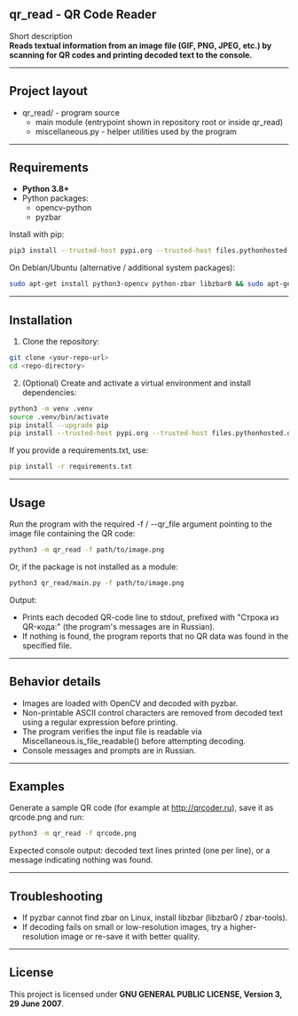 ## qr_read - QR Code Reader

Short description  
**Reads textual information from an image file (GIF, PNG, JPEG, etc.) by scanning for QR codes and printing decoded text to the console.**

---

## Project layout
- qr_read/ - program source
  - main module (entrypoint shown in repository root or inside qr_read)
  - miscellaneous.py - helper utilities used by the program

---

## Requirements
- **Python 3.8+**
- Python packages:
  - opencv-python
  - pyzbar

Install with pip:
```bash
pip3 install --trusted-host pypi.org --trusted-host files.pythonhosted.org opencv-python pyzbar
```

On Debian/Ubuntu (alternative / additional system packages):
```bash
sudo apt-get install python3-opencv python-zbar libzbar0 && sudo apt-get clean
```

---

## Installation
1. Clone the repository:
```bash
git clone <your-repo-url>
cd <repo-directory>
```
2. (Optional) Create and activate a virtual environment and install dependencies:
```bash
python3 -m venv .venv
source .venv/bin/activate
pip install --upgrade pip
pip install --trusted-host pypi.org --trusted-host files.pythonhosted.org opencv-python pyzbar
```

If you provide a requirements.txt, use:
```bash
pip install -r requirements.txt
```

---

## Usage
Run the program with the required -f / --qr_file argument pointing to the image file containing the QR code:
```bash
python3 -m qr_read -f path/to/image.png
```
Or, if the package is not installed as a module:
```bash
python3 qr_read/main.py -f path/to/image.png
```
Output:
- Prints each decoded QR-code line to stdout, prefixed with "Строка из QR-кода:" (the program's messages are in Russian).
- If nothing is found, the program reports that no QR data was found in the specified file.

---

## Behavior details
- Images are loaded with OpenCV and decoded with pyzbar.
- Non-printable ASCII control characters are removed from decoded text using a regular expression before printing.
- The program verifies the input file is readable via Miscellaneous.is_file_readable() before attempting decoding.
- Console messages and prompts are in Russian.

---

## Examples
Generate a sample QR code (for example at http://qrcoder.ru), save it as qrcode.png and run:
```bash
python3 -m qr_read -f qrcode.png
```
Expected console output: decoded text lines printed (one per line), or a message indicating nothing was found.

---

## Troubleshooting
- If pyzbar cannot find zbar on Linux, install libzbar (libzbar0 / zbar-tools).
- If decoding fails on small or low-resolution images, try a higher-resolution image or re-save it with better quality.

---

## License
This project is licensed under **GNU GENERAL PUBLIC LICENSE, Version 3, 29 June 2007**.
